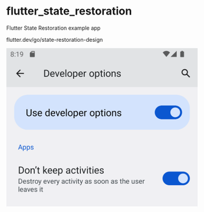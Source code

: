 # flutter_state_restoration

Flutter State Restoration example app

flutter.dev/go/state-restoration-design

![Enable "Don't keep activities" on developer options](/docs/dont_keep_activities.png)
